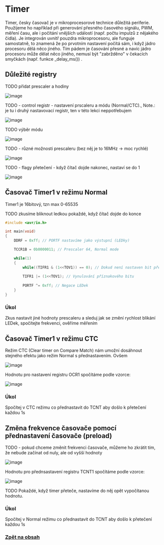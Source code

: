 # Timer

Timer, česky časovač je v mikroprocesorové technice důležitá periferie. Použijeme ho například při generování přesného časového signálu, PWM, měření času, ale i počítání vnějších událostí (např. počtu impulzů z nějakého čidla). Je integrován uvnitř pouzdra mikroprocesoru, ale funguje samostatně, to znamená že po prvotním nastavení počítá sám, i když jádro procesoru dělá něco jiného. Tím pádem je časování přesné a navíc jádro procesoru může dělat něco jiného, nemusí být "zabržděno" v čekacích smyčkách (např. funkce _delay_ms()) .

## Důležité registry

TODO přidat prescaler a hodiny

![image](https://github.com/user-attachments/assets/e0050a5c-eaf3-42a2-aa40-e599c1ef03e0)

TODO - control registr - nastavení prscaleru a módu (Normal/CTC)., Note.: je tu i druhý nastavovací registr, ten v této lekci neppotřebujem

![image](https://github.com/user-attachments/assets/f3b9f741-abce-4b6b-bf90-b0c40e429165)

TODO výběr módu

![image](https://github.com/user-attachments/assets/1686f100-b836-415c-a0d4-cf21dd0fff0c)

TODO - různé možnosti prescaleru (bez něj je to 16MHz -> moc rychlé)

![image](https://github.com/user-attachments/assets/c8ab9daf-110e-46c4-9ba4-a1f7df43ef43)



TODO - flagy přetečení - když čítač dojde nakonec, nastaví se do 1

![image](https://github.com/user-attachments/assets/d9c9c9f0-933f-4f83-bc20-c1f9b1b2ffbf)


## Časovač Timer1 v režimu Normal

Timer1 je 16bitový, tzn max 0-65535

TODO zkusíme bliknout ledkou pokaždé, když čítač dojde do konce

```C
#include <avr/io.h>

int main(void)
{
	DDRF = 0xff; // PORTF nastavíme jako výstupní (LEDky)

	TCCR1B = 0b0000011; // Prescaler 64, Normal mode

	while(1)
	{
		while((TIFR1 & (1<<TOV1)) == 0); // Dokud není nastaven bit přetečení časovače, nedělej nic
		
		TIFR1 |= (1<<TOV1); // Vynulování příznakového bitu
		
		PORTF ^= 0xff; // Negace LEDek
	}
}

```

### Úkol
Zkus nastavit jiné hodnoty prescaleru a sleduj jak se změní rychlost blikání LEDek, spočítejte frekvenci, ověříme měřením

## Časovač Timer1 v režimu CTC
Režim CTC (Clear timer on Compare Match) nám umožní dosáhnout stejného efektu jako režim Normal s přednastavením. Ovšem 

![image](https://github.com/user-attachments/assets/8d2910e8-3add-4462-b892-426b771df6f6)

Hodnotu pro nastavení registru OCR1 spočítáme podle vzorce:

![image](https://github.com/user-attachments/assets/fa05b1f2-aba1-4796-b380-07afbf4027fd)


### Úkol
Spočítej v CTC režimu co přednastavit do TCNT aby došlo k přetečení každou 1s


## Změna frekvence časovače pomocí přednastavení časovače (preload)

TODO - pokud chceme změnit frekvenci časovače, můžeme ho zkrátit tím, že nebude začínat od nuly, ale od vyšší hodnoty

![image](https://github.com/user-attachments/assets/065ff747-06ff-49ed-b3b2-4533922b9b37)

Hodnotu pro přednsastavení registru TCNT1 spočítáme podle vzorce:

![image](https://github.com/user-attachments/assets/bdaa10f3-8dca-4608-b075-b84bdd6b398c)

TODO Pokaždé, když timer přeteče, nastavíme do něj opět vypočítanou hodnotu.

### Úkol
Spočítej v Normal režimu co přednastavit do TCNT aby došlo k přetečení každou 1s


### [Zpět na obsah](README.md)
